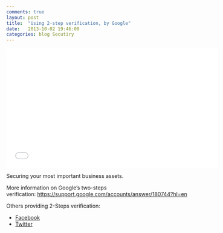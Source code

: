 ```yaml
---
comments: true
layout: post
title:  "Using 2-step verification, by Google"
date:   2013-10-02 19:46:00
categories: blog Secutiry
---
```

<iframe width="560" height="315" src="//www.youtube.com/embed/zMabEyrtPRg" frameborder="0" allowfullscreen></iframe>

Securing your most important business assets.

More information on Google&#8217;s two-steps verification: <a href="https://support.google.com/accounts/answer/180744?hl=en">https://support.google.com/accounts/answer/180744?hl=en</a></a>

Others providing 2-Steps verification:

* <a href="https://www.facebook.com/note.php?note_id=10150172618258920" title="Facebook Login Approvals"><span>Facebook</span></a>
* <a href="https://blog.twitter.com/2013/getting-started-login-verification" title="Twitter Login Verification">Twitter</a>